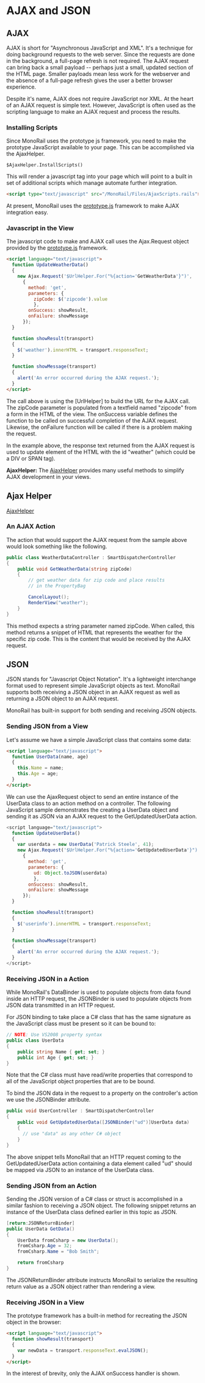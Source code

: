 # AJAX and JSON

## AJAX

AJAX is short for "Asynchronous JavaScript and XML". It's a technique for doing background requests to the web server. Since the requests are done in the background, a full-page refresh is not required. The AJAX request can bring back a small payload -- perhaps just a small, updated section of the HTML page. Smaller payloads mean less work for the webserver and the absence of a full-page refresh gives the user a better browser experience.

Despite it's name, AJAX does not require JavaScript nor XML. At the heart of an AJAX request is simple text. However, JavaScript is often used as the scripting language to make an AJAX request and process the results.

### Installing Scripts

Since MonoRail uses the prototype js framework, you need to make the prototype JavaScript available to your page. This can be accomplished via the AjaxHelper.

```
$AjaxHelper.InstallScripts()
```

This will render a javascript tag into your page which will point to a built in set of additional scripts which manage automate further integration.

```html
<script type="text/javascript" src="/MonoRail/Files/AjaxScripts.rails"></script>
```

At present, MonoRail uses the [prototype.js](http://www.prototypejs.org/) framework to make AJAX integration easy.

### Javascript in the View

The javascript code to make and AJAX call uses the Ajax.Request object provided by the [prototype.js](http://www.prototypejs.org/) framework.

```html
<script language="text/javascript">
  function UpdateWeatherData()
  {
    new Ajax.Request('$UrlHelper.For("%{action='GetWeatherData'}")',
      {
        method: 'get',
        parameters: {
          zipCode: $('zipcode').value
          },
        onSuccess: showResult,
        onFailure: showMessage
      });
  }

  function showResult(transport)
  {
    $('weather').innerHTML = transport.responseText;
  }

  function showMessage(transport)
  {
    alert('An error occurred during the AJAX request.');
  }
</script>
```

The call above is using the [UrlHelper] to build the URL for the AJAX call. The zipCode parameter is populated from a textfield named "zipcode" from a form in the HTML of the view. The onSuccess variable defines the function to be called on successful completion of the AJAX request. Likewise, the onFailure function will be called if there is a problem making the request.

In the example above, the response text returned from the AJAX request is used to update element of the HTML with the id "weather" (which could be a DIV or SPAN tag).

**AjaxHelper:** The [AjaxHelper](ajaxhelper.md) provides many useful methods to simplify AJAX development in your views.

## Ajax Helper

[AjaxHelper](ajaxhelper.md)

### An AJAX Action

The action that would support the AJAX request from the sample above would look something like the following.

```csharp
public class WeatherDataController : SmartDispatcherController
{
    public void GetWeatherData(string zipCode)
    {
        // get weather data for zip code and place results
        // in the PropertyBag

        CancelLayout();
        RenderView("weather");
    }
}
```

This method expects a string parameter named zipCode. When called, this method returns a snippet of HTML that represents the weather for the specific zip code.  This is the content that would be received by the AJAX request.

## JSON

JSON stands for "Javascript Object Notation". It's a lightweight interchange format used to represent simple JavaScript objects as text. MonoRail supports both receiving a JSON object in an AJAX request as well as returning a JSON object to an AJAX request.

MonoRail has built-in support for both sending and receiving JSON objects.

### Sending JSON from a View

Let's assume we have a simple JavaScript class that contains some data:

```html
<script language="text/javascript">
  function UserData(name, age)
  {
    this.Name = name;
    this.Age = age;
  }
</script>
```

We can use the AjaxRequest object to send an entire instance of the UserData class to an action method on a controller. The following JavaScript sample demonstrates the creating a UserData object and sending it as JSON via an AJAX request to the GetUpdatedUserData action.

```javascript
<script language="text/javascript">
  function UpdateUserData()
  {
    var userdata = new UserData('Patrick Steele', 41);
    new Ajax.Request('$UrlHelper.For("%{action='GetUpdatedUserData'}")',
      {
        method: 'get',
        parameters: {
          ud: Object.toJSON(userdata)
          },
        onSuccess: showResult,
        onFailure: showMessage
      });
  }

  function showResult(transport)
  {
    $('userinfo').innerHTML = transport.responseText;
  }

  function showMessage(transport)
  {
    alert('An error occurred during the AJAX request.');
  }
</script>
```

### Receiving JSON in a Action

While MonoRail's DataBinder is used to populate objects from data found inside an HTTP request, the JSONBinder is used to populate objects from JSON data transmitted in an HTTP request.

For JSON binding to take place a C# class that has the same signature as the JavaScript class must be present so it can be bound to:

```csharp
// NOTE: Use VS2008 property syntax
public class UserData
{
    public string Name { get; set; }
    public int Age { get; set; }
}
```

Note that the C# class must have read/write properties that correspond to all of the JavaScript object properties that are to be bound.

To bind the JSON data in the request to a property on the controller's action we use the JSONBinder attribute.

```csharp
public void UserController : SmartDispatcherController
{
    public void GetUpdatedUserData([JSONBinder("ud")]UserData data)
    {
      // use "data" as any other C# object
    }
}
```

The above snippet tells MonoRail that an HTTP request coming to the GetUpdatedUserData action containing a data element called "ud" should be mapped via JSON to an instance of the UserData class.

### Sending JSON from an Action

Sending the JSON version of a C# class or struct is accomplished in a similar fashion to receiving a JSON object.  The following snippet returns an instance of the UserData class defined earlier in this topic as JSON.

```csharp
[return:JSONReturnBinder]
public UserData GetData()
{
    UserData fromCsharp = new UserData();
    fromCsharp.Age = 32;
    fromCsharp.Name = "Bob Smith";

    return fromCsharp
}
```

The JSONReturnBinder attribute instructs MonoRail to serialize the resulting return value as a JSON object rather than rendering a view.

### Receiving JSON in a View

The prototype framework has a built-in method for recreating the JSON object in the browser:

```html
<script language="text/javascript">
  function showResult(transport)
  {
    var newData = transport.responseText.evalJSON();
  }
</script>
```

In the interest of brevity, only the AJAX onSuccess handler is shown.